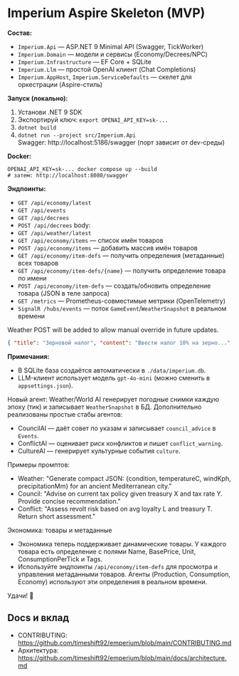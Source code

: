 
# Imperium Aspire Skeleton (MVP)

**Состав:**
- `Imperium.Api` — ASP.NET 9 Minimal API (Swagger, TickWorker)
- `Imperium.Domain` — модели и сервисы (Economy/Decrees/NPC)
- `Imperium.Infrastructure` — EF Core + SQLite
- `Imperium.Llm` — простой OpenAI клиент (Chat Completions)
- `Imperium.AppHost`, `Imperium.ServiceDefaults` — скелет для оркестрации (Aspire-стиль)

**Запуск (локально):**
1) Установи .NET 9 SDK
2) Экспортируй ключ: `export OPENAI_API_KEY=sk-...`
3) `dotnet build`
4) `dotnet run --project src/Imperium.Api`  
   Swagger: http://localhost:5186/swagger (порт зависит от dev-среды)

**Docker:**
```
OPENAI_API_KEY=sk-... docker compose up --build
# затем: http://localhost:8080/swagger
```

**Эндпоинты:**
- `GET /api/economy/latest`
- `GET /api/events`
- `GET /api/decrees`
- `POST /api/decrees` body:
- `GET /api/weather/latest`
 - `GET /api/economy/items` — список имён товаров
 - `POST /api/economy/items` — добавить массив имён товаров
 - `GET /api/economy/item-defs` — получить определения (метаданные) всех товаров
 - `GET /api/economy/item-defs/{name}` — получить определение товара по имени
 - `POST /api/economy/item-defs` — создать/обновить определение товара (JSON в теле запроса)
- `GET /metrics` — Prometheus-совместимые метрики (OpenTelemetry)
- `SignalR /hubs/events` — поток `GameEvent`/`WeatherSnapshot` в реальном времени
    
Weather POST will be added to allow manual override in future updates.
```json
{ "title": "Зерновой налог", "content": "Ввести налог 10% на зерно..." }
```

**Примечания:**
- В SQLite база создаётся автоматически в `./data/imperium.db`.
- LLM-клиент использует модель `gpt-4o-mini` (можно сменить в `appsettings.json`).

Новый агент: Weather/World AI генерирует погодные снимки каждую эпоху (тик) и записывает `WeatherSnapshot` в БД.
Дополнительно реализованы простые стабы агентов:
- CouncilAI — даёт совет по указам и записывает `council_advice` в `Events`.
- ConflictAI — оценивает риск конфликтов и пишет `conflict_warning`.
- CultureAI — генерирует культурные события `culture`.

Примеры промптов:
 - Weather: "Generate compact JSON: {condition, temperatureC, windKph, precipitationMm} for an ancient Mediterranean city."
 - Council: "Advise on current tax policy given treasury X and tax rate Y. Provide concise recommendation." 
 - Conflict: "Assess revolt risk based on avg loyalty L and treasury T. Return short assessment." 

Экономика: товары и метаданные
- Экономика теперь поддерживает динамические товары. У каждого товара есть определение с полями Name, BasePrice, Unit, ConsumptionPerTick и Tags.
- Используйте эндпоинты `/api/economy/item-defs` для просмотра и управления метаданными товаров. Агенты (Production, Consumption, Economy) используют эти определения в реальном времени.

Удачи! 👑

## Docs и вклад
- CONTRIBUTING: https://github.com/timeshift92/emperium/blob/main/CONTRIBUTING.md
- Архитектура: https://github.com/timeshift92/emperium/blob/main/docs/architecture.md
